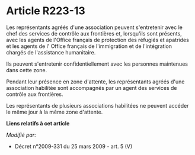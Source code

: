 # Article R223-13

Les représentants agréés d'une association peuvent s'entretenir avec le chef des services de contrôle aux frontières et,
lorsqu'ils sont présents, avec les agents de l'Office français de protection des réfugiés et apatrides et les agents de l'
Office français de l'immigration et de l'intégration  chargés de l'assistance humanitaire. 

Ils peuvent s'entretenir confidentiellement avec les personnes maintenues dans cette zone. 

Pendant leur présence en zone d'attente, les représentants agréés d'une association habilitée sont accompagnés par un agent
des services de contrôle aux frontières. 

Les représentants de plusieurs associations habilitées ne peuvent accéder le même jour à la même zone d'attente.

**Liens relatifs à cet article**

_Modifié par_:

  - Décret n°2009-331 du 25 mars 2009 - art. 5 (V)

